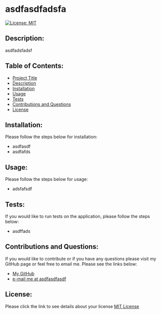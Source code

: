 
# asdfasdfadsfa 
[![License: MIT](https://img.shields.io/badge/License-MIT-yellow.svg)](https://opensource.org/licenses/MIT) 
## Description:
  asdfadsfadsf
## Table of Contents:
  * [Project Title](#asdfasdfadsfa)
  * [Description](#description)
  * [Installation](#installation)
  * [Usage](#usage)
  * [Tests](#tests)
  * [Contributions and Questions](#contributions-and-questions)
  * [License](#license)
## Installation:
  Please follow the steps below for installation:
  * asdfasdf
  * asdfafds

## Usage:
  Please follow the steps below for usage:
  * adsfafsdf

## Tests:
  If you would like to run tests on the application, please follow the steps below:
  * asdffads

## Contributions and Questions:
  If you would like to contribute or if you have any questions please visit my GitHub page or feel free to email me. Please see the links below:
  * [My GitHub](https:github.com/asdfadsfas/)
  * [e-mail me at asdfasdfasdf](mailto:asdfasdfasdf)

## License:
  Please click the link to see details about your license
  [MIT License](https://choosealicense.com/licenses/mit/)

  